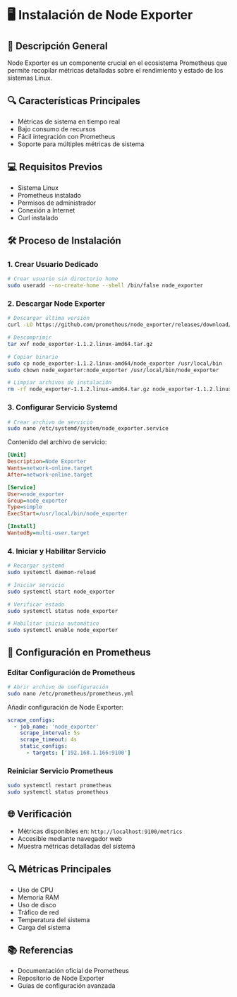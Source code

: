 # 🖥️ Instalación de Node Exporter

## 📝 Descripción General

Node Exporter es un componente crucial en el ecosistema Prometheus que permite recopilar métricas detalladas sobre el rendimiento y estado de los sistemas Linux.

## 🔍 Características Principales

- Métricas de sistema en tiempo real
- Bajo consumo de recursos
- Fácil integración con Prometheus
- Soporte para múltiples métricas de sistema

## 💻 Requisitos Previos

- Sistema Linux
- Prometheus instalado
- Permisos de administrador
- Conexión a Internet
- Curl instalado

## 🛠️ Proceso de Instalación

### 1. Crear Usuario Dedicado

```bash
# Crear usuario sin directorio home
sudo useradd --no-create-home --shell /bin/false node_exporter
```

### 2. Descargar Node Exporter

```bash
# Descargar última versión
curl -LO https://github.com/prometheus/node_exporter/releases/download/v1.1.2/node_exporter-1.1.2.linux-amd64.tar.gz

# Descomprimir
tar xvf node_exporter-1.1.2.linux-amd64.tar.gz

# Copiar binario
sudo cp node_exporter-1.1.2.linux-amd64/node_exporter /usr/local/bin
sudo chown node_exporter:node_exporter /usr/local/bin/node_exporter

# Limpiar archivos de instalación
rm -rf node_exporter-1.1.2.linux-amd64.tar.gz node_exporter-1.1.2.linux-amd64
```

### 3. Configurar Servicio Systemd

```bash
# Crear archivo de servicio
sudo nano /etc/systemd/system/node_exporter.service
```

Contenido del archivo de servicio:
```ini
[Unit]
Description=Node Exporter
Wants=network-online.target
After=network-online.target

[Service]
User=node_exporter
Group=node_exporter
Type=simple
ExecStart=/usr/local/bin/node_exporter

[Install]
WantedBy=multi-user.target
```

### 4. Iniciar y Habilitar Servicio

```bash
# Recargar systemd
sudo systemctl daemon-reload

# Iniciar servicio
sudo systemctl start node_exporter

# Verificar estado
sudo systemctl status node_exporter

# Habilitar inicio automático
sudo systemctl enable node_exporter
```

## 🔗 Configuración en Prometheus

### Editar Configuración de Prometheus

```bash
# Abrir archivo de configuración
sudo nano /etc/prometheus/prometheus.yml
```

Añadir configuración de Node Exporter:
```yaml
scrape_configs:
  - job_name: 'node_exporter'
    scrape_interval: 5s
    scrape_timeout: 4s
    static_configs:
      - targets: ['192.168.1.166:9100']
```

### Reiniciar Servicio Prometheus

```bash
sudo systemctl restart prometheus
sudo systemctl status prometheus
```

## 🌐 Verificación

- Métricas disponibles en: `http://localhost:9100/metrics`
- Accesible mediante navegador web
- Muestra métricas detalladas del sistema


## 🔍 Métricas Principales

- Uso de CPU
- Memoria RAM
- Uso de disco
- Tráfico de red
- Temperatura del sistema
- Carga del sistema


## 📚 Referencias

- Documentación oficial de Prometheus
- Repositorio de Node Exporter
- Guías de configuración avanzada